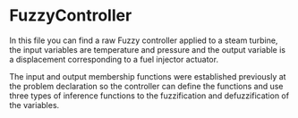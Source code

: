 # FuzzyController

In this file you can find a raw Fuzzy controller applied to a steam turbine, the input variables are temperature and pressure and the output variable is a displacement corresponding to a fuel injector actuator.

The input and output membership functions were established previously at the problem declaration so the controller can define the functions and use three types of inference functions to the fuzzification and defuzzification of the variables.

